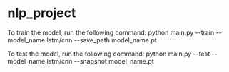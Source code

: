 # nlp_project
To train the model, run the following command:
python main.py --train --model_name lstm/cnn --save_path model_name.pt 

To test the model, run the following command:
python main.py --test --model_name lstm/cnn --snapshot model_name.pt
